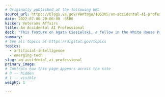 ```yaml
---
# Originally published at the following URL
source_url: https://blogs.va.gov/VAntage/105305/an-accidental-ai-professional/
date: 2022-07-06 20:06:00 -0500
kicker: Veterans Affairs
title: An Accidental AI Professional
deck: "This feature on Agata Ciesielski, a fellow in the White House Presidential Innovation Fellowship (PIF) Program, highlights the opportunities provided by the program to work on big impact inter-agency problems, such as elevating artificial intelligence solutions."
summary: 
# See all topics at https://digital.gov/topics
topics:
  - artificial-intelligence
  - emerging-tech
slug: an-accidental-ai-professional
primary_image: 
# Controls how this page appears across the site
# 0 -- hidden
# 1 -- visible
weight: 1

---
```

